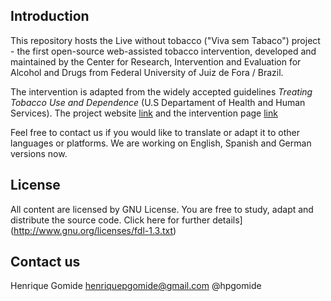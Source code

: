 Introduction
----------------
This repository hosts the Live without tobacco ("Viva sem Tabaco") project - the first open-source web-assisted tobacco intervention, developed and maintained by the Center for Research, Intervention and Evaluation for Alcohol and Drugs from Federal University of Juiz de Fora / Brazil. 

The intervention is adapted from the widely accepted guidelines *Treating Tobacco Use and Dependence* (U.S Departament of Health and Human Services). The project website [link](http://crepeia.github.io/wati) and the intervention page [link](http://www.vivasemtabaco.com.br)

Feel free to contact us if you would like to translate or adapt it to other languages or platforms. We are working on English, Spanish and German versions now.


License
----------------
All content are licensed by GNU License. You are free to study, adapt and distribute the source code. Click here for further details](http://www.gnu.org/licenses/fdl-1.3.txt)


Contact us
----------------
Henrique Gomide
henriquepgomide@gmail.com
@hpgomide